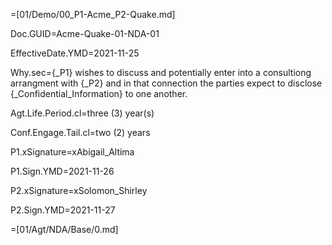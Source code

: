 =[01/Demo/00_P1-Acme_P2-Quake.md]

Doc.GUID=Acme-Quake-01-NDA-01

EffectiveDate.YMD=2021-11-25

Why.sec={_P1} wishes to discuss and potentially enter into a consultiong arrangment with {_P2} and in that connection the parties expect to disclose {_Confidential_Information} to one another.

Agt.Life.Period.cl=three (3) year(s)

Conf.Engage.Tail.cl=two (2) years

P1.xSignature=xAbigail_Altima

P1.Sign.YMD=2021-11-26

P2.xSignature=xSolomon_Shirley

P2.Sign.YMD=2021-11-27

=[01/Agt/NDA/Base/0.md]

